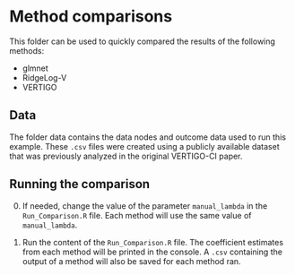 # Method comparisons

This folder can be used to quickly compared the results of the following methods:
- glmnet
- RidgeLog-V
- VERTIGO

## Data

The folder data contains the data nodes and outcome data used to run this example. These `.csv` files were created using a publicly available dataset that was previously analyzed in the original VERTIGO-CI paper.

## Running the comparison

0. If needed, change the value of the parameter `manual_lambda` in the `Run_Comparison.R` file. Each method will use the same value of `manual_lambda`.

1. Run the content of the `Run_Comparison.R` file. The coefficient estimates from each method will be printed in the console. A `.csv` containing the output of a method will also be saved for each method ran.